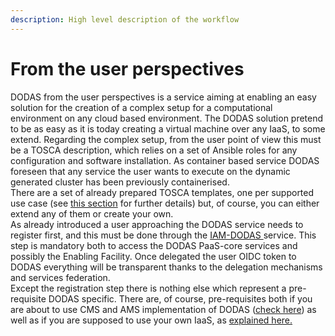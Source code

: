 ```yaml
---
description: High level description of the workflow
---
```


# From the user perspectives

DODAS from the user perspectives is a service aiming at enabling an easy solution for the creation of a complex setup for a computational environment on any cloud based environment. The DODAS solution pretend to be as easy as it is today creating a virtual machine over any IaaS, to some extend. Regarding the complex setup, from the user point of view this must be a TOSCA description, which relies on a set of Ansible roles for any configuration and software installation. As container based service DODAS foreseen that any service the user wants to execute on the dynamic generated cluster has been previously containerised.   
There are a set of already prepared TOSCA templates, one per supported use case \(see [this section](https://dodas.gitbook.io/dynamic-on-demand-analysis-service/~/edit/drafts/-LEDKwAyU8rRIV1lDMsb/getting-started) for further details\) but, of course, you can either extend any of them or create your own.    
As already introduced a user approaching the DODAS service needs to register first, and this must be done through the [IAM-DODAS ](https://dodas-iam.cloud.cnaf.infn.it/login)service. This step is mandatory both to access the DODAS PaaS-core services and possibly the Enabling Facility. Once delegated the user OIDC token to DODAS everything will be transparent thanks to the delegation mechanisms and services federation.   
Except the registration step there is nothing else which represent a pre-requisite DODAS specific. There are, of course, pre-requisites both if you are about to use CMS and AMS implementation of DODAS \([check here](https://dodas.gitbook.io/dynamic-on-demand-analysis-service/~/edit/drafts/-LEDKwAyU8rRIV1lDMsb/getting-started)\) as well as if you are supposed to use your own IaaS, as [explained here. ](https://dodas.gitbook.io/dynamic-on-demand-analysis-service/~/edit/drafts/-LEDKwAyU8rRIV1lDMsb/using-dodas-with-external-providers)





